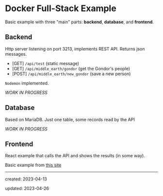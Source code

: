 # Docker Full-Stack Example

Basic example with three "main" parts: **backend**, **database**, and **frontend**. 
## Backend
Http server listening on port 3213, implements REST API. Returns json messages.

- [GET] `/api/test` (static message)
- [GET] `/api/middle_earth/gondor` (get the Gondor's people)
- [POST] `/api/middle_earth/new_gondor` (save a new person)

`Nodemon` implemented.

_WORK IN PROGRESS_

## Database

Based on MariaDB. Just one table, some records read by the API  


_WORK IN PROGRESS_
## Frontend
React example that calls the API and shows the results (in some way). 

Basic example from [this site](https://plainenglish.io/blog/step-by-step-guide-to-dockerize-react-app-created-using-vite)

---
created: 2023-04-13

updated: 2023-04-26